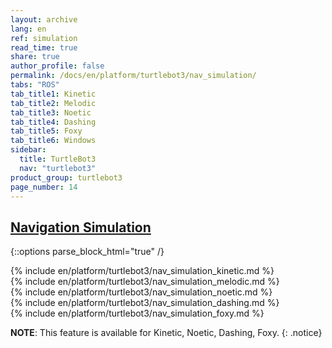 ```yaml
---
layout: archive
lang: en
ref: simulation
read_time: true
share: true
author_profile: false
permalink: /docs/en/platform/turtlebot3/nav_simulation/
tabs: "ROS"
tab_title1: Kinetic
tab_title2: Melodic
tab_title3: Noetic
tab_title4: Dashing
tab_title5: Foxy
tab_title6: Windows
sidebar:
  title: TurtleBot3
  nav: "turtlebot3"
product_group: turtlebot3
page_number: 14
---
```


<div style="counter-reset: h1 6"></div>
<div style="counter-reset: h2 2"></div>

<!--[dummy Header 1]>
  <h1 id="dummy">Simulation</h1>
  <h2 id="dummy">Navigation Simulation</h2>
  <p class="dummy_content">TurtleBot3 Navigation Package</p>
<![end dummy Header 1]-->

## [Navigation Simulation](#navigation-simulation)

{::options parse_block_html="true" /}

<section data-id="{{ page.tab_title1 }}" class="tab_contents">
{% include en/platform/turtlebot3/nav_simulation_kinetic.md %}
</section>

<section data-id="{{ page.tab_title2 }}" class="tab_contents">
{% include en/platform/turtlebot3/nav_simulation_melodic.md %}
</section>

<section data-id="{{ page.tab_title3 }}" class="tab_contents">
{% include en/platform/turtlebot3/nav_simulation_noetic.md %}
</section>

<section data-id="{{ page.tab_title4 }}" class="tab_contents">
{% include en/platform/turtlebot3/nav_simulation_dashing.md %}
</section>

<section data-id="{{ page.tab_title5 }}" class="tab_contents">
{% include en/platform/turtlebot3/nav_simulation_foxy.md %}
</section>

<section data-id="{{ page.tab_title6 }}" class="tab_contents">

**NOTE**: This feature is available for Kinetic, Noetic, Dashing, Foxy. 
{: .notice}

</section>
